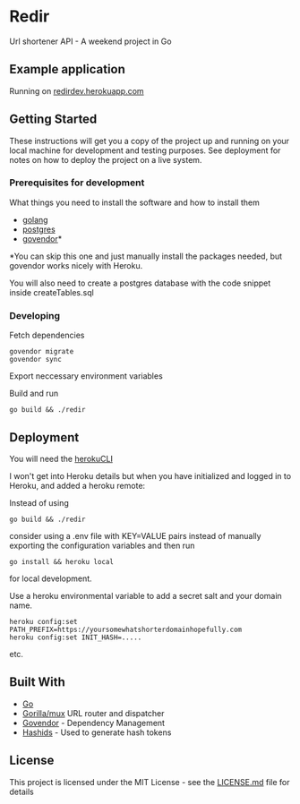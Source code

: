 # Redir

Url shortener API - A weekend project in Go

## Example application

Running on [redirdev.herokuapp.com](https://redirdev.herokuapp.com)

## Getting Started

These instructions will get you a copy of the project up and running on your local machine for development and testing purposes. See deployment for notes on how to deploy the project on a live system.

### Prerequisites for development

What things you need to install the software and how to install them

* [golang](https://golang.org/dl/)
* [postgres](https://www.postgresql.org/download/)
* [govendor](https://github.com/kardianos/govendor)*

*You can skip this one and just manually install the packages needed, but govendor works nicely with Heroku.

You will also need to create a postgres database with the code snippet inside createTables.sql

### Developing

Fetch dependencies
```
govendor migrate
govendor sync
```

Export neccessary environment variables

Build and run
```
go build && ./redir
```

## Deployment

You will need the [herokuCLI](https://devcenter.heroku.com/articles/heroku-cli)


I won't get into Heroku details but when you have initialized and logged in to Heroku, and added a heroku remote:

Instead of using
```
go build && ./redir
```
consider using a .env file with KEY=VALUE pairs instead of manually exporting the configuration variables and then run
```
go install && heroku local 
```
for local development.

Use a heroku environmental variable to add a secret salt and your domain name.

```
heroku config:set PATH_PREFIX=https://yoursomewhatshorterdomainhopefully.com
heroku config:set INIT_HASH=.....
```
etc.


## Built With

* [Go](https://golang.org/) 
* [Gorilla/mux](https://github.com/gorilla/mux) URL router and dispatcher
* [Govendor](https://github.com/kardianos/govendor) - Dependency Management
* [Hashids](https://github.com/speps/go-hashids) - Used to generate hash tokens

## License

This project is licensed under the MIT License - see the [LICENSE.md](LICENSE.md) file for details

